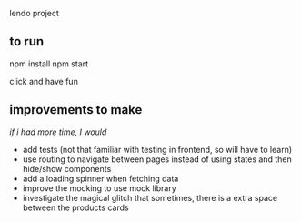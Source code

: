 lendo project

## to run

npm install
npm start

click and have fun

## improvements to make
*if i had more time, I would*

- add tests (not that familiar with testing in frontend, so will have to learn)
- use routing to navigate between pages instead of using states and then hide/show components
- add a loading spinner when fetching data
- improve the mocking to use mock library
- investigate the magical glitch that sometimes, there is a extra space between the products cards